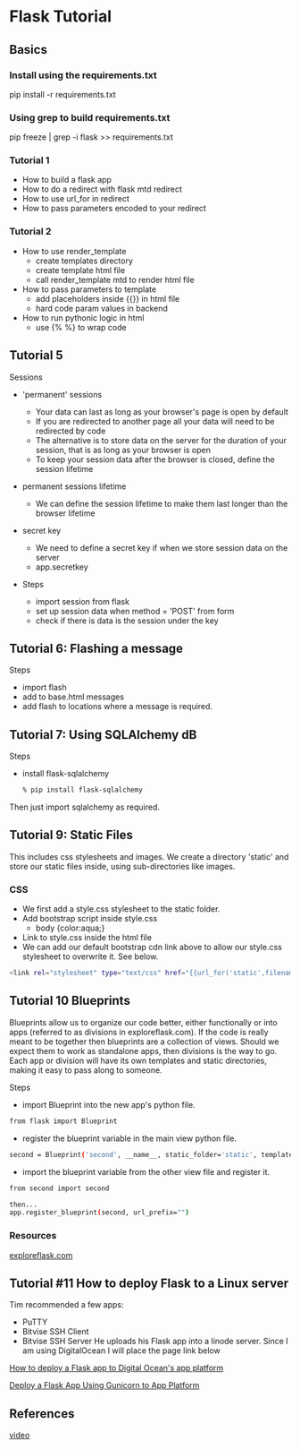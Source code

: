# Flask Tutorial

## Basics

### Install using the requirements.txt

pip install -r requirements.txt

### Using grep to build requirements.txt

pip freeze | grep -i flask >> requirements.txt

### Tutorial 1

- How to build a flask app
- How to do a redirect with flask mtd redirect
- How to use url_for in redirect
- How to pass parameters encoded to your redirect

### Tutorial 2

- How to use render_template
  - create templates directory
  - create template html file
  - call render_template mtd to render html file
- How to pass parameters to template
  - add placeholders inside {{}} in html file
  - hard code param values in backend
- How to run pythonic logic in html
  - use {% %} to wrap code

## Tutorial 5

Sessions

- 'permanent' sessions
  - Your data can last as long as your browser's page is open by default
  - If you are redirected to another page all your data will need to be redirected by code
  - The alternative is to store data on the server for the duration of your session, that is as long as your browser is open
  - To keep your session data after the browser is closed, define the session lifetime
- permanent sessions lifetime
  - We can define the session lifetime to make them last longer than the browser lifetime
- secret key
  - We need to define a secret key if when we store session data on the server
  - app.secretkey

- Steps
  - import session from flask
  - set up session data when method = 'POST' from form
  - check if there is data is the session under the key

## Tutorial 6: Flashing a message

Steps

- import flash
- add to base.html messages
- add flash to locations where a message is required.

## Tutorial 7: Using SQLAlchemy dB

Steps

- install flask-sqlalchemy

  ```bash
  % pip install flask-sqlalchemy
  ```

Then just import sqlalchemy as required.


## Tutorial 9: Static Files

This includes css stylesheets and images.
We create a directory 'static' and store our static files inside, using sub-directories like images.

### CSS

- We first add a style.css stylesheet to the static folder.
- Add bootstrap script inside style.css
  - body {color:aqua;}
- Link to style.css inside the html file
- We can add our default bootstrap cdn link above to allow our style.css stylesheet to overwrite it. See below.
  
```bash
<link rel="stylesheet" type="text/css" href="{{url_for('static',filename='style.css')}}">
```

## Tutorial 10 Blueprints

Blueprints allow us to organize our code better, either functionally or into apps (referred to as divisions in exploreflask.com).  If the code is really meant to be together then blueprints are a collection of views.  Should we expect them to work as standalone apps, then divisions is the way to go.  Each app or division will have its own templates and static directories, making it easy to pass along to someone.

Steps

- import Blueprint into the new app's python file.

```bash
from flask import Blueprint
```

- register the blueprint variable in the main view python file.

```bash
second = Blueprint('second', __name__, static_folder='static', template_folder='templates')
```

- import the blueprint variable from the other view file and register it.

```bash
from second import second

then...
app.register_blueprint(second, url_prefix="")
```

### Resources

[exploreflask.com](https://exploreflask.com/en/latest/blueprints.html)

## Tutorial #11 How to deploy Flask to a Linux server

Tim recommended a few apps:

- PuTTY
- Bitvise SSH Client
- Bitvise SSH Server
He uploads his Flask app into a linode server.
Since I am using DigitalOcean I will place the page link below

[How to deploy a Flask app to Digital Ocean's app platform](https://dev.to/ajot/how-to-deploy-a-flask-app-to-digital-oceans-app-platform-goc)

[Deploy a Flask App Using Gunicorn to App Platform](https://docs.digitalocean.com/tutorials/app-deploy-flask-app/)

## References

[video](https://www.youtube.com/watch?v=mqhxxeeTbu0)
